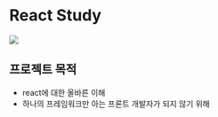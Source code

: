 # React Study

<img src="https://res.cloudinary.com/practicaldev/image/fetch/s--50wZvNu6--/c_imagga_scale,f_auto,fl_progressive,h_420,q_auto,w_1000/https://dev-to-uploads.s3.amazonaws.com/i/1wwdyw5de8avrdkgtz5n.png"></img> <br/>

## 프로젝트 목적

* react에 대한 올바른 이해
* 하나의 프레임워크만 아는 프론트 개발자가 되지 않기 위해
